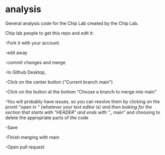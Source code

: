 # analysis

General analysis code for the Chip Lab created by the Chip Lab. 

Chip lab people to get this repo and edit it:

-Fork it with your account

-edit away

-commit changes and merge

-In Github Desktop, 

  -Click on the center button ("Current branch main")
  
  -Click on the button at the bottom "Choose a branch to merge into main"
  
  -You will probably have issues, so you can resolve them by clicking on the promt "open in _" (whatever your text editor is) and then looking for the section that starts with "HEADER" and ends with "__ main" and choosing to delete the appropriate parts of the code
  
  -Save
  
  -Finish merging with main

-Open pull request
